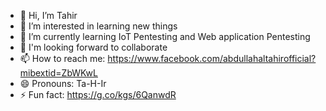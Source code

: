 - 👋 Hi, I’m Tahir
- 👀 I’m interested in learning new things
- 🌱 I’m currently learning IoT Pentesting and Web application Pentesting
- 💞️ I'm looking forward to collaborate
- 📫 How to reach me: https://www.facebook.com/abdullahaltahirofficial?mibextid=ZbWKwL
- 😄 Pronouns: Ta-H-Ir
- ⚡ Fun fact: https://g.co/kgs/6QanwdR

<!---
tahir615/tahir615 is a ✨ special ✨ repository because its `README.md` (this file) appears on your GitHub profile.
You can click the Preview link to take a look at your changes.
--->

